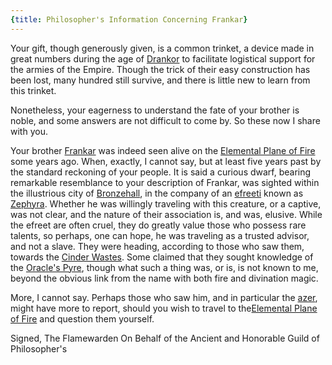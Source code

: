 ```yaml
---
{title: Philosopher's Information Concerning Frankar}
---
```

Your gift, though generously given, is a common trinket, a device made in great numbers during the age of [Drankor](<../../../history/drankorian-era/drankorian-empire.md>) to facilitate logistical support for the armies of the Empire. Though the trick of their easy construction has been lost, many hundred still survive, and there is little new to learn from this trinket.

Nonetheless, your eagerness to understand the fate of your brother is noble, and some answers are not difficult to come by. So these now I share with you.

Your brother [Frankar](<../../../people/dwarves/frankar.md>) was indeed seen alive on the [Elemental Plane of Fire](<../../../cosmology/multiverse/energy-realms/elemental-realms/elemental-plane-of-fire/elemental-plane-of-fire.md>) some years ago. When, exactly, I cannot say, but at least five years past by the standard reckoning of your people. It is said a curious dwarf, bearing remarkable resemblance to your description of Frankar, was sighted within the illustrious city of [Bronzehall](<../../../cosmology/multiverse/energy-realms/elemental-realms/elemental-plane-of-fire/bronzehall.md>), in the company of an [efreeti](<../../../species/children-of-the-divine/efreeti.md>) known as [Zephyra](<../../../people/other-nonhumans/zephyra.md>). Whether he was willingly traveling with this creature, or a captive, was not clear, and the nature of their association is, and was, elusive. While the efreet are often cruel, they do greatly value those who possess rare talents, so perhaps, one can hope, he was traveling as a trusted advisor, and not a slave. They were heading, according to those who saw them, towards the [Cinder Wastes](<../../../cosmology/multiverse/energy-realms/elemental-realms/elemental-plane-of-fire/cinder-wastes.md>). Some claimed that they sought knowledge of the [Oracle's Pyre](<../../../cosmology/multiverse/energy-realms/elemental-realms/elemental-plane-of-fire/oracle-s-pyre.md>), though what such a thing was, or is, is not known to me, beyond the obvious link from the name with both fire and divination magic. 

More, I cannot say. Perhaps those who saw him, and in particular the [azer](<../../../species/children-of-the-divine/azer.md>), might have more to report, should you wish to travel to the[Elemental Plane of Fire](<../../../cosmology/multiverse/energy-realms/elemental-realms/elemental-plane-of-fire/elemental-plane-of-fire.md>) and question them yourself. 

Signed,
The Flamewarden
On Behalf of the Ancient and Honorable Guild of Philosopher's